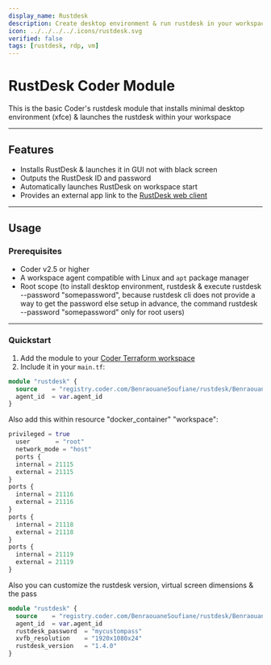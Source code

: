 ```yaml
---
display_name: Rustdesk
description: Create desktop environment & run rustdesk in your workspace
icon: ../../../../.icons/rustdesk.svg
verified: false
tags: [rustdesk, rdp, vm]
---
```


# RustDesk Coder Module

This is the basic Coder's rustdesk module that installs minimal desktop environment (xfce) & launches the rustdesk within your workspace

---

## Features

- Installs RustDesk & launches it in GUI not with black screen
- Outputs the RustDesk ID and password
- Automatically launches RustDesk on workspace start
- Provides an external app link to the [RustDesk web client](https://rustdesk.com/web)

---

## Usage

### Prerequisites

- Coder v2.5 or higher
- A workspace agent compatible with Linux and `apt` package manager
- Root scope (to install desktop environment, rustdesk & execute rustdesk --password "somepassword", because rustdesk cli does not provide a way to get the password else setup in advance, the command rustdesk --password "somepassword" only for root users)

---

### Quickstart

1. Add the module to your [Coder Terraform workspace](https://registry.coder.com)
2. Include it in your `main.tf`:

```tf
module "rustdesk" {
  source    = "registry.coder.com/BenraouaneSoufiane/rustdesk/BenraouaneSoufiane"
  agent_id  = var.agent_id
}
```

Also add this within resource "docker_container" "workspace":

```tf
privileged = true
  user       = "root"
  network_mode = "host"
  ports {
  internal = 21115
  external = 21115
}
ports {
  internal = 21116
  external = 21116
}
ports {
  internal = 21118
  external = 21118
}
ports {
  internal = 21119
  external = 21119
}
```

Also you can customize the rustdesk version, virtual screen dimensions & the pass

```tf
module "rustdesk" {
  source    = "registry.coder.com/BenraouaneSoufiane/rustdesk/BenraouaneSoufiane"
  agent_id  = var.agent_id
  rustdesk_password  = "mycustompass"
  xvfb_resolution    = "1920x1080x24"
  rustdesk_version   = "1.4.0"
}
```
